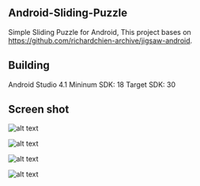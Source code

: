 ## Android-Sliding-Puzzle
Simple Sliding Puzzle for Android, This project bases on https://github.com/richardchien-archive/jigsaw-android.


## Building
Android Studio 4.1
Mininum SDK: 18
Target SDK: 30 


## Screen shot
![alt text](Screenshots/Screenshot1.jpg/)

![alt text](Screenshots/Screenshot2.jpg/)

![alt text](Screenshots/Screenshot3.jpg/)

![alt text](Screenshots/Screenshot4.jpg/)

